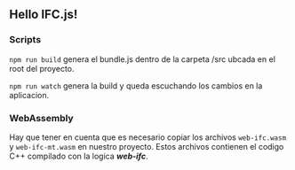## Hello IFC.js!

### Scripts
`npm run build` genera el bundle.js dentro de la carpeta /src ubcada en el root del proyecto.

`npm run watch` genera la build y queda escuchando los cambios en la aplicacion.

### WebAssembly
Hay que tener en cuenta que es necesario copiar los archivos `web-ifc.wasm` y `web-ifc-mt.wasm` en nuestro proyecto.
Estos archivos contienen el codigo C++ compilado con la logica **_web-ifc_**.
